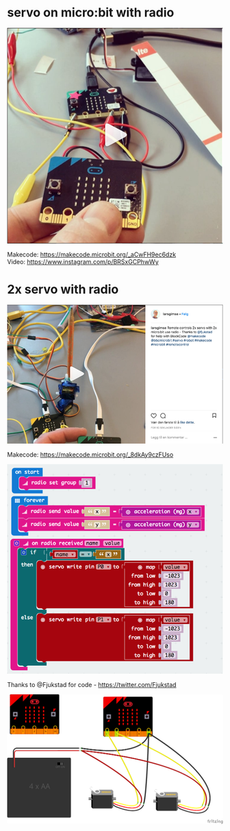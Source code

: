 # servo on micro:bit with radio

<a href="https://www.instagram.com/p/BRSxGCPhwWy"><img src="https://github.com/larsgimse/microbit/blob/master/servo/servo_microbit.png"></a>

Makecode: https://makecode.microbit.org/_aCwFH9ec6dzk<br>
Video: https://www.instagram.com/p/BRSxGCPhwWy

# 2x servo with radio

<a href="https://www.instagram.com/p/BhrEgRfl1OE"><img src="https://github.com/larsgimse/microbit/blob/master/servo/2servo_microbit_radio.png"></a>

Makecode: https://makecode.microbit.org/_8dkAy9czFUso<br>

<img src="https://github.com/larsgimse/microbit/blob/master/servo/2xservo_x_y_radio.png">

Thanks to @Fjukstad for code - https://twitter.com/Fjukstad<br>

<img src="https://github.com/larsgimse/microbit/blob/master/servo/2xservo_bb.png">
